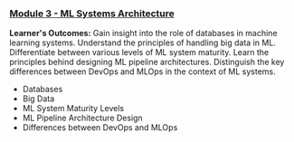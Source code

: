 ### [Module 3  - ML Systems Architecture](module3.md) 
**Learner's Outcomes:**
Gain insight into the role of databases in machine learning systems.
Understand the principles of handling big data in ML.
Differentiate between various levels of ML system maturity.
Learn the principles behind designing ML pipeline architectures.
Distinguish the key differences between DevOps and MLOps in the context of ML systems.
- Databases
- Big Data
- ML System Maturity Levels
- ML Pipeline Architecture Design
- Differences between DevOps and MLOps
